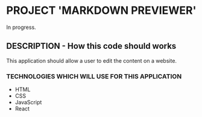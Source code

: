 # PROJECT 'MARKDOWN PREVIEWER'

In progress.<br/>

## DESCRIPTION - How this code should works

This application should allow a user to edit the content on a website.

### TECHNOLOGIES WHICH WILL USE FOR THIS APPLICATION

- HTML<br/>
- CSS<br/>
- JavaScript<br/>
- React<br/>